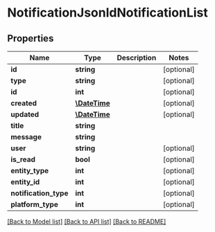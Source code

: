 # NotificationJsonldNotificationList

## Properties
Name | Type | Description | Notes
------------ | ------------- | ------------- | -------------
**id** | **string** |  | [optional] 
**type** | **string** |  | [optional] 
**id** | **int** |  | [optional] 
**created** | [**\DateTime**](\DateTime.md) |  | [optional] 
**updated** | [**\DateTime**](\DateTime.md) |  | [optional] 
**title** | **string** |  | 
**message** | **string** |  | 
**user** | **string** |  | [optional] 
**is_read** | **bool** |  | [optional] 
**entity_type** | **int** |  | [optional] 
**entity_id** | **int** |  | [optional] 
**notification_type** | **int** |  | [optional] 
**platform_type** | **int** |  | [optional] 

[[Back to Model list]](../../README.md#documentation-for-models) [[Back to API list]](../../README.md#documentation-for-api-endpoints) [[Back to README]](../../README.md)

